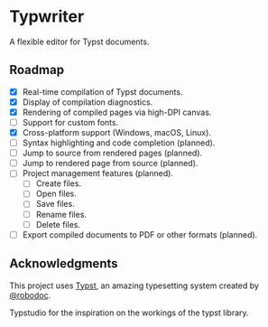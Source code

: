 # Typwriter

A flexible editor for Typst documents.

## Roadmap

- [x] Real-time compilation of Typst documents.
- [x] Display of compilation diagnostics.
- [x] Rendering of compiled pages via high-DPI canvas.
- [ ] Support for custom fonts.
- [x] Cross-platform support (Windows, macOS, Linux).
- [ ] Syntax highlighting and code completion (planned).
- [ ] Jump to source from rendered pages (planned).
- [ ] Jump to rendered page from source (planned).
- [ ] Project management features (planned).
  - [ ] Create files.
  - [ ] Open files.
  - [ ] Save files.
  - [ ] Rename files.
  - [ ] Delete files.
- [ ] Export compiled documents to PDF or other formats (planned).

## Acknowledgments

This project uses [Typst](https://typst.app/), an amazing typesetting system created by [@robodoc](https://github.com/robodoc).

Typstudio for the inspiration on the workings of the typst library.
